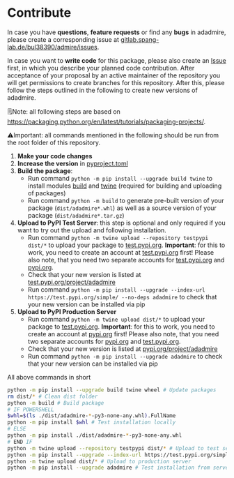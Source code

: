# Contribute

In case you have **questions**, **feature requests** or find any **bugs** in adadmire, please create a corresponding issue at [gitlab.spang-lab.de/bul38390/admire/issues](https://github.com/spang-lab/adadmire/issues).

In case you want to **write code** for this package, please also create an [Issue](https://github.com/spang-lab/adadmire/issues) first, in which you describe your planned code contribution. After acceptance of your proposal by an active maintainer of the repository you will get permissions to create branches for this repository. After this, please follow the steps outlined in the following to create new versions of adadmire.

🗒️Note: all following steps are based on <https://packaging.python.org/en/latest/tutorials/packaging-projects/>.

⚠️Important: all commands mentioned in the following should be run from the root folder of this repository.

1. **Make your code changes**
2. **Increase the version** in [pyproject.toml](../pyproject.toml)
3. **Build the package**:
   * Run command `python -m pip install --upgrade build twine` to install modules [build](https://pypi.org/project/build/) and [twine](https://pypi.org/project/twine/) (required for building and uploading of packages) 
   * Run command `python -m build` to generate pre-built version of your package (`dist/adadmire*.whl`) as well as a source version of your package (`dist/adadmire*.tar.gz`)
4. **Upload to PyPI Test Server**: this step is optional and only required if you want to try out the upload and following installation.
   * Run command `python -m twine upload --repository testpypi dist/*` to upload your package to [test.pypi.org](https://test.pypi.org/). **Important**: for this to work, you need to create an account at [test.pypi.org](https://test.pypi.org/) first! Please also note, that you need two separate accounts for [test.pypi.org](https://test.pypi.org/) and [pypi.org](https://pypi.org/).
   * Check that your new version is listed at [test.pypi.org/project/adadmire](https://test.pypi.org/project/adadmire)
   * Run command `python -m pip install --upgrade --index-url https://test.pypi.org/simple/ --no-deps adadmire` to check that your new version can be installed via pip
5. **Upload to PyPI Production Server**
   * Run command `python -m twine upload dist/*` to upload your package to [test.pypi.org](https://test.pypi.org/). **Important**: for this to work, you need to create an account at [pypi.org](https://pypi.org/) first! Please also note, that you need two separate accounts for [pypi.org](https://pypi.org/) and [test.pypi.org](https://test.pypi.org/).
   * Check that your new version is listed at [pypi.org/project/adadmire](https://pypi.org/project/adadmire)
   * Run command `python -m pip install --upgrade adadmire` to check that your new version can be installed via pip

All above commands in short

```bash
python -m pip install --upgrade build twine wheel # Update packages
rm dist/* # Clean dist folder
python -m build # Build package
# IF POWERSHELL
$whl=$(ls ./dist/adadmire-*-py3-none-any.whl).FullName
python -m pip install $whl # Test installation locally
# ELSE
python -m pip install ./dist/adadmire-*-py3-none-any.whl
# END IF
python -m twine upload --repository testpypi dist/* # Upload to test server
python -m pip install --upgrade --index-url https://test.pypi.org/simple/ --no-deps adadmire
python -m twine upload dist/* # Upload to production server
python -m pip install --upgrade adadmire # Test installation from server
```
